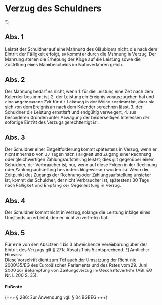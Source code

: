 # Verzug des Schuldners

[\*)](#BJNR001950896BJNE027902377) 

## Abs. 1

 Leistet der Schuldner auf eine Mahnung des Gläubigers nicht, die nach dem Eintritt der Fälligkeit erfolgt, so kommt er durch die Mahnung in Verzug. Der Mahnung stehen die Erhebung der Klage auf die Leistung sowie die Zustellung eines Mahnbescheids im Mahnverfahren gleich.

## Abs. 2

 Der Mahnung bedarf es nicht, wenn  1.
 für die Leistung eine Zeit nach dem Kalender bestimmt ist,
 2.
 der Leistung ein Ereignis vorauszugehen hat und eine angemessene Zeit für die Leistung in der Weise bestimmt ist, dass sie sich von dem Ereignis an nach dem Kalender berechnen lässt,
 3.
 der Schuldner die Leistung ernsthaft und endgültig verweigert,
 4.
 aus besonderen Gründen unter Abwägung der beiderseitigen Interessen der sofortige Eintritt des Verzugs gerechtfertigt ist.


## Abs. 3

 Der Schuldner einer Entgeltforderung kommt spätestens in Verzug, wenn er nicht innerhalb von 30 Tagen nach Fälligkeit und Zugang einer Rechnung oder gleichwertigen Zahlungsaufstellung leistet; dies gilt gegenüber einem Schuldner, der Verbraucher ist, nur, wenn auf diese Folgen in der Rechnung oder Zahlungsaufstellung besonders hingewiesen worden ist. Wenn der Zeitpunkt des Zugangs der Rechnung oder Zahlungsaufstellung unsicher ist, kommt der Schuldner, der nicht Verbraucher ist, spätestens 30 Tage nach Fälligkeit und Empfang der Gegenleistung in Verzug.

## Abs. 4

 Der Schuldner kommt nicht in Verzug, solange die Leistung infolge eines Umstands unterbleibt, den er nicht zu vertreten hat.

## Abs. 5

 Für eine von den Absätzen 1 bis 3 abweichende Vereinbarung über den Eintritt des Verzugs gilt § 271a Absatz 1 bis 5 entsprechend. [\*)](#FnR.BJNR001950896BJNE027902377) 
Amtlicher Hinweis:  
Diese Vorschrift dient zum Teil auch der Umsetzung der Richtlinie 2000/35/EG des Europäischen Parlaments und des Rates vom 29. Juni 2000 zur Bekämpfung von Zahlungsverzug im Geschäftsverkehr (ABl. EG Nr. L 200 S. 35).
#### Fußnote

(+++ § 286: Zur Anwendung vgl. § 34 BGBEG +++) 

